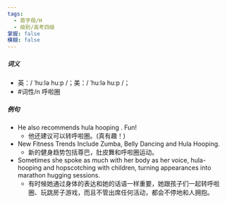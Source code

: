 ```yaml
---
tags:
  - 首字母/H
  - 级别/高考四级
掌握: false
模糊: false
---
```

##### 词义
- 英：/ ˈhuːlə huːp /；美：/ ˈhuːlə huːp /；
- #词性/n  呼啦圈
##### 例句
- He also recommends hula hooping . Fun!
	- 他还建议可以转呼啦圈。(真有趣！)
- New Fitness Trends Include Zumba, Belly Dancing and Hula Hooping.
	- 新的健身趋势包括尊巴，肚皮舞和呼啦圈运动。
- Sometimes she spoke as much with her body as her voice, hula-hooping and hopscotching with children, turning appearances into marathon hugging sessions.
	- 有时候她通过身体的表达和她的话语一样重要，她跟孩子们一起转呼啦圈、玩跳房子游戏，而且不管出席任何活动，都会不停地和人拥抱。
